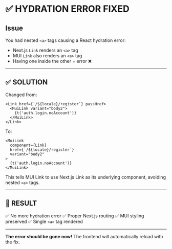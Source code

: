 # ✅ HYDRATION ERROR FIXED

## Issue
You had nested `<a>` tags causing a React hydration error:
- Next.js `Link` renders an `<a>` tag
- MUI `Link` also renders an `<a>` tag
- Having one inside the other = error ❌

---

## ✅ SOLUTION

Changed from:
```tsx
<Link href={`/${locale}/register`} passHref>
  <MuiLink variant="body2">
    {t('auth.login.noAccount')}
  </MuiLink>
</Link>
```

To:
```tsx
<MuiLink 
  component={Link} 
  href={`/${locale}/register`} 
  variant="body2"
>
  {t('auth.login.noAccount')}
</MuiLink>
```

This tells MUI Link to use Next.js Link as its underlying component, avoiding nested `<a>` tags.

---

## 🎯 RESULT

✅ No more hydration error
✅ Proper Next.js routing
✅ MUI styling preserved
✅ Single `<a>` tag rendered

---

**The error should be gone now!** The frontend will automatically reload with the fix.


